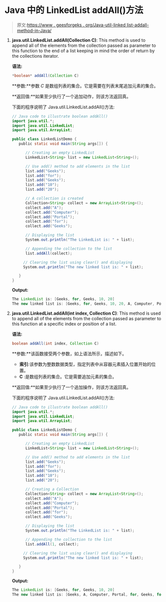 # Java 中的 LinkedList addAll()方法

> 原文:[https://www . geesforgeks . org/Java-util-linked list-addall-method-in-Java/](https://www.geeksforgeeks.org/java-util-linkedlist-addall-method-in-java/)

1.  **java.util.LinkedList.addAll(Collection C)**: This method is used to append all of the elements from the collection passed as parameter to this function to the end of a list keeping in mind the order of return by the collections iterator.

    **语法:**

    ```java
    *boolean* addAll(Collection C)
    ```

    **参数:**参数 *C* 是数组列表的集合。它是需要在列表末尾追加元素的集合。

    **返回值:**如果至少执行了一个追加动作，则该方法返回真。

    下面的程序说明了 Java.util.LinkedList.addAll()方法:

    ```java
    // Java code to illustrate boolean addAll()
    import java.util.*;
    import java.util.LinkedList;
    import java.util.ArrayList;

    public class LinkedListDemo {
       public static void main(String args[]) {

          // Creating an empty LinkedList
          LinkedList<String> list = new LinkedList<String>();

          // Use add() method to add elements in the list
          list.add("Geeks");
          list.add("for");
          list.add("Geeks");
          list.add("10");
          list.add("20");

          // A collection is created
          Collection<String> collect = new ArrayList<String>();
          collect.add("A");
          collect.add("Computer");
          collect.add("Portal");
          collect.add("for");
          collect.add("Geeks");

          // Displaying the list
          System.out.println("The LinkedList is: " + list);

          // Appending the collection to the list
          list.addAll(collect);

         // Clearing the list using clear() and displaying
         System.out.println("The new linked list is: " + list);

       }
    }
    ```

    **Output:**

    ```java
    The LinkedList is: [Geeks, for, Geeks, 10, 20]
    The new linked list is: [Geeks, for, Geeks, 10, 20, A, Computer, Portal, for, Geeks]

    ```

2.  **java.util.LinkedList.addAll(int index, Collection C)**: This method is used to append all of the elements from the collection passed as parameter to this function at a specific index or position of a list.

    **语法:**

    ```java
    boolean addAll(int index, Collection C)
    ```

    **参数:**该函数接受两个参数，如上语法所示，描述如下。

    *   **索引**:该参数为整数数据类型，指定列表中从容器元素插入位置开始的位置。
    *   **C** :是数组列表的集合。它是需要追加元素的集合。

    **返回值:**如果至少执行了一个追加操作，则该方法返回真。

    下面的程序说明了 Java.util.LinkedList.addAll()方法:

    ```java
    // Java code to illustrate boolean addAll()
    import java.util.*;
    import java.util.LinkedList;
    import java.util.ArrayList;

    public class LinkedListDemo {
       public static void main(String args[]) {

          // Creating an empty LinkedList
          LinkedList<String> list = new LinkedList<String>();

          // Use add() method to add elements in the list
          list.add("Geeks");
          list.add("for");
          list.add("Geeks");
          list.add("10");
          list.add("20");

          // Creating a Collection
          Collection<String> collect = new ArrayList<String>();
          collect.add("A");
          collect.add("Computer");
          collect.add("Portal");
          collect.add("for");
          collect.add("Geeks");

          // Displaying the list
          System.out.println("The LinkedList is: " + list);

          // Appending the collection to the list
          list.addAll(1, collect);

         // Clearing the list using clear() and displaying
         System.out.println("The new linked list is: " + list);

       }
    }
    ```

    **Output:**

    ```java
    The LinkedList is: [Geeks, for, Geeks, 10, 20]
    The new linked list is: [Geeks, A, Computer, Portal, for, Geeks, for, Geeks, 10, 20]

    ```
